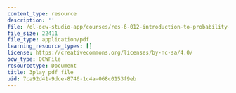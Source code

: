 ```yaml
---
content_type: resource
description: ''
file: /ol-ocw-studio-app/courses/res-6-012-introduction-to-probability-spring-2018/7ca92d419dce87461c4a068c0153f9eb_XsowwurOvH0.pdf
file_size: 22411
file_type: application/pdf
learning_resource_types: []
license: https://creativecommons.org/licenses/by-nc-sa/4.0/
ocw_type: OCWFile
resourcetype: Document
title: 3play pdf file
uid: 7ca92d41-9dce-8746-1c4a-068c0153f9eb
---
```

